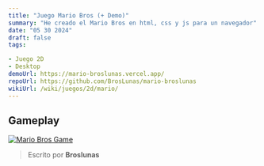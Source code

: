```yaml
---
title: "Juego Mario Bros (+ Demo)"
summary: "He creado el Mario Bros en html, css y js para un navegador"
date: "05 30 2024"
draft: false
tags:

- Juego 2D
- Desktop
demoUrl: https://mario-broslunas.vercel.app/
repoUrl: https://github.com/BrosLunas/mario-broslunas
wikiUrl: /wiki/juegos/2d/mario/
---
```


## Gameplay
[![Mario Bros Game](/assets/img/games/mario.png)](/assets/video/gameplay/mario.mp4)

> Escrito por **Broslunas**